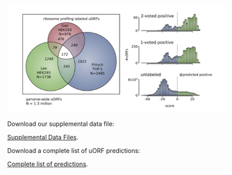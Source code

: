 ![alt text](https://github.com/gersteinlab/uORFs/blob/gh-pages/uORFs__homepage.jpg "Logo Title Text 1")

Download our supplemental data file:

[Supplemental Data Files](https://www.dropbox.com/s/b15jmgf20dmdzon/Supplemental_Data_Tables.xlsx?dl=1).

Download a complete list of uORF predictions:

[Complete list of predictions](https://www.dropbox.com/s/kwae71njbtrhsni/complete_uORF_predictions_hg19.zip?dl=1).

